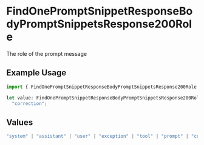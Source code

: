 # FindOnePromptSnippetResponseBodyPromptSnippetsResponse200Role

The role of the prompt message

## Example Usage

```typescript
import { FindOnePromptSnippetResponseBodyPromptSnippetsResponse200Role } from "@orq-ai/node/models/operations";

let value: FindOnePromptSnippetResponseBodyPromptSnippetsResponse200Role =
  "correction";
```

## Values

```typescript
"system" | "assistant" | "user" | "exception" | "tool" | "prompt" | "correction" | "expected_output"
```